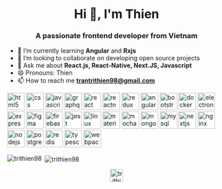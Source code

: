 <h1 align="center">Hi 👋, I'm Thien</h1>
<h3 align="center">A passionate frontend developer from Vietnam</h3>

- 🌱 I’m currently learning **Angular** and **Rxjs**
- 👯 I’m looking to collaborate on developing open source projects
- 💬 Ask me about **React.js, React-Native, Next.JS, Javascript**
- 😄 Pronouns: Thien
- 📫 How to reach me **trantrithien98@gmail.com**
<p align="left">
    <img src="https://cdn.jsdelivr.net/gh/devicons/devicon/icons/html5/html5-original-wordmark.svg" alt="html5" width="40" height="40" />
 <img src="https://cdn.jsdelivr.net/gh/devicons/devicon/icons/css3/css3-original.svg" alt="css" width="40" height="40" />
     <img src="https://cdn.jsdelivr.net/gh/devicons/devicon/icons/javascript/javascript-original.svg" alt="javascript" width="40" height="40" />
  <img src="https://cdn.jsdelivr.net/gh/devicons/devicon/icons/graphql/graphql-plain.svg" alt="graphql" width="40" height="40" />
      <img src="https://cdn.jsdelivr.net/gh/devicons/devicon/icons/react/react-original-wordmark.svg" alt="react" width="40" height="40" /> <img src="https://reactnative.dev/img/header_logo.svg" alt="reactnative" width="40" height="40" />
       <img src="https://cdn.jsdelivr.net/gh/devicons/devicon/icons/redux/redux-original.svg" alt="redux" width="40" height="40" />
   <img src="https://cdn.jsdelivr.net/gh/devicons/devicon/icons/angularjs/angularjs-original.svg" alt="angular" width="40" height="40" />
    <img src="https://cdn.jsdelivr.net/gh/devicons/devicon/icons/bootstrap/bootstrap-original.svg" alt="bootstrap" width="40" height="40" />
    <img src="https://cdn.jsdelivr.net/gh/devicons/devicon/icons/docker/docker-original-wordmark.svg" alt="docker" width="40" height="40" />
    <img src="https://cdn.jsdelivr.net/gh/devicons/devicon/icons/electron/electron-original.svg" alt="electron" width="40" height="40" />
    <img src="https://cdn.jsdelivr.net/gh/devicons/devicon/icons/express/express-original-wordmark.svg" alt="express" width="40" height="40" />
    <img src="https://www.vectorlogo.zone/logos/figma/figma-icon.svg" alt="figma" width="40" height="40" /> <img src="https://www.vectorlogo.zone/logos/firebase/firebase-icon.svg" alt="firebase" width="40" height="40" />
 <img src="https://i.ibb.co/Yj6p14L/jest.png" alt="jest" width="40" height="40" />
    <img src="https://cdn.jsdelivr.net/gh/devicons/devicon/icons/linux/linux-original.svg" alt="linux" width="40" height="40" />
    <img src="https://raw.githubusercontent.com/prplx/svg-logos/5585531d45d294869c4eaab4d7cf2e9c167710a9/svg/materialize.svg" alt="materialize" width="40" height="40" />
    <img src="https://i.ibb.co/0MCw42Q/mocha.png" alt="mocha" width="40" height="40" /> <img src="https://cdn.jsdelivr.net/gh/devicons/devicon/icons/mongodb/mongodb-original-wordmark.svg" alt="mongodb" width="40" height="40" />
    <img src="https://cdn.jsdelivr.net/gh/devicons/devicon/icons/mysql/mysql-original-wordmark.svg" alt="mysql" width="40" height="40" />
    <img src="https://cdn.jsdelivr.net/gh/devicons/devicon/icons/nextjs/nextjs-original.svg" alt="nextjs" width="40" height="40" /> <img src="https://cdn.jsdelivr.net/gh/devicons/devicon/icons/nginx/nginx-original.svg" alt="nginx" width="40" height="40" />
    <img src="https://cdn.jsdelivr.net/gh/devicons/devicon/icons/nodejs/nodejs-original-wordmark.svg" alt="nodejs" width="40" height="40" />
    <img src="https://cdn.jsdelivr.net/gh/devicons/devicon/icons/postgresql/postgresql-original-wordmark.svg" alt="postgresql" width="40" height="40" />
    <img src="https://cdn.jsdelivr.net/gh/devicons/devicon/icons/redis/redis-original-wordmark.svg" alt="redis" width="40" height="40" />
    <img src="https://cdn.jsdelivr.net/gh/devicons/devicon/icons/typescript/typescript-original.svg" alt="typescript" width="40" height="40" />
    <img src="https://cdn.jsdelivr.net/gh/devicons/devicon/icons/webpack/webpack-original.svg" alt="webpack" width="40" height="40" />
    
</p>

<p><img align="left" src="https://github-readme-stats.vercel.app/api/top-langs/?username=trithien98&layout=compact&hide=html" alt="trithien98" /></p>

<p>&nbsp;<img align="center" src="https://github-readme-stats.vercel.app/api?username=trithien98&show_icons=true" alt="trithien98" /></p>

<p align="center">
    <a href="https://www.linkedin.com/in/trithien98" target="blank"><img align="center" src="https://cdn.jsdelivr.net/npm/simple-icons@3.0.1/icons/linkedin.svg" alt="trithien98" height="30" width="30" /></a>
</p>

